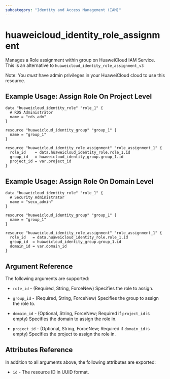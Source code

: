 ```yaml
---
subcategory: "Identity and Access Management (IAM)"
---
```


# huaweicloud_identity_role_assignment

Manages a Role assignment within group on HuaweiCloud IAM Service. This is an alternative
to `huaweicloud_identity_role_assignment_v3`

Note: You *must* have admin privileges in your HuaweiCloud cloud to use this resource.

## Example Usage: Assign Role On Project Level

```hcl
data "huaweicloud_identity_role" "role_1" {
  # RDS Administrator
  name = "rds_adm"
}

resource "huaweicloud_identity_group" "group_1" {
  name = "group_1"
}

resource "huaweicloud_identity_role_assignment" "role_assignment_1" {
  role_id    = data.huaweicloud_identity_role.role_1.id
  group_id   = huaweicloud_identity_group.group_1.id
  project_id = var.project_id
}
```

## Example Usage: Assign Role On Domain Level

```hcl
data "huaweicloud_identity_role" "role_1" {
  # Security Administrator
  name = "secu_admin"
}

resource "huaweicloud_identity_group" "group_1" {
  name = "group_1"
}

resource "huaweicloud_identity_role_assignment" "role_assignment_1" {
  role_id   = data.huaweicloud_identity_role.role_1.id
  group_id  = huaweicloud_identity_group.group_1.id
  domain_id = var.domain_id
}
```

## Argument Reference

The following arguments are supported:

* `role_id` - (Required, String, ForceNew) Specifies the role to assign.

* `group_id` - (Required, String, ForceNew) Specifies the group to assign the role to.

* `domain_id` - (Optional, String, ForceNew; Required if `project_id` is empty) Specifies the domain to assign the role
  in.

* `project_id` - (Optional, String, ForceNew; Required if `domain_id` is empty) Specifies the project to assign the role
  in.

## Attributes Reference

In addition to all arguments above, the following attributes are exported:

* `id` - The resource ID in UUID format.
